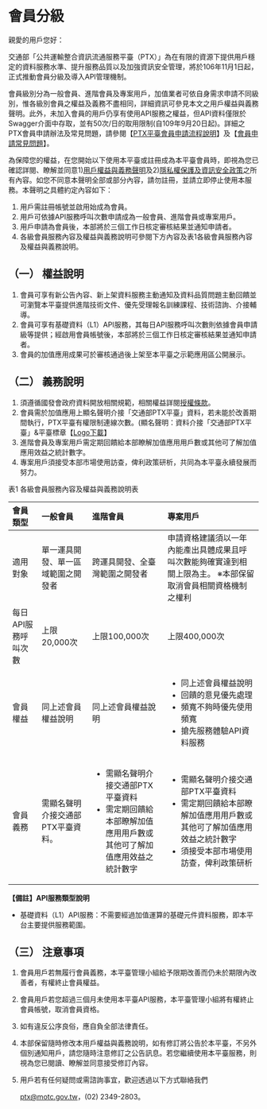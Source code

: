 # 會員分級

親愛的用戶您好：

交通部「公共運輸整合資訊流通服務平臺（PTX）」為在有限的資源下提供用戶穩定的資料服務水準、提升服務品質以及加強資訊安全管理，將於106年11月1日起，正式推動會員分級及導入API管理機制。

 會員級別分為一般會員、進階會員及專案用戶，加值業者可依自身需求申請不同級別，惟各級別會員之權益及義務不盡相同，詳細資訊可參見本文之用戶權益與義務聲明。此外，未加入會員的用戶仍享有使用API服務之權益，但API資料僅限於Swagger介面中存取，並有50次/日的取用限制\(自109年9月20日起\)。詳細之PTX會員申請辦法及常見問題，請參閱【[PTX平臺會員申請流程說明](https://docs.google.com/viewer?url=https://github.com/ptxmotc/PTXWebTest/blob/master/member/PTX%E5%B9%B3%E8%87%BA%E5%B0%8E%E5%85%A5API%E6%A9%9F%E5%88%B6%E5%8F%8A%E6%9C%83%E5%93%A1%E7%94%B3%E8%AB%8B%E6%B5%81%E7%A8%8B%E8%AA%AA%E6%98%8E_V3.pdf?raw=true)】及【[會員申請常見問題](https://ptx.transportdata.tw/PTX/Common/MemberFAQ)】。

為保障您的權益，在您開始以下使用本平臺或註冊成為本平臺會員時，即視為您已確認詳閱、瞭解並同意1\)[用戶權益與義務聲明](https://ptx.transportdata.tw/PTX/Static/memberPolicy.html)及2\)[隱私權保護及資訊安全政策](https://ptx.transportdata.tw/PTX/APIS/Privacy)之所有內容。如您不同意本聲明全部或部分內容，請勿註冊，並請立即停止使用本服務。本聲明之具體約定內容如下：

1. 用戶需註冊帳號並啟用始成為會員。
2. 用戶可依據API服務呼叫次數申請成為一般會員、進階會員或專案用戶。
3. 用戶申請為會員後，本部將於三個工作日核定審核結果並通知申請者。
4. 各級會員服務內容及權益與義務說明可參閱下方內容及表1各級會員服務內容及權益與義務說明。

## （一）    權益說明

1. 會員可享有新公告內容、新上架資料服務主動通知及資料品質問題主動回饋並可瀏覽本平臺提供進階技術文件、優先受理報名訓練課程、技術諮詢、介接輔導。
2. 會員可享有基礎資料（L1）API服務，其每日API服務呼叫次數則依據會員申請級等提供；經啟用會員帳號後，本部將於三個工作日核定審核結果並通知申請者。
3. 會員的加值應用成果可於審核通過後上架至本平臺之示範應用區公開展示。

## （二）    義務說明

1. 須遵循國發會政府資料開放相關規範，相關權益詳閱[授權條款](https://ptx.transportdata.tw/PTX/APIS/Terms)。
2. 會員需於加值應用上顯名聲明介接「交通部PTX平臺」資料，若未能於改善期間執行，PTX平臺有權限制連線次數。\(顯名聲明：資料介接「交通部PTX平臺」&平臺標章【[Logo下載](https://github.com/ptxmotc/PTX_Web/blob/master/交通部PTX平臺LOGO.zip?raw=true)】
3. 進階會員及專案用戶需定期回饋給本部瞭解加值應用用戶數或其他可了解加值應用效益之統計數字。
4. 專案用戶須接受本部市場使用訪查，俾利政策研析，共同為本平臺永續發展而努力。

表1 各級會員服務內容及權益與義務說明表

| 會員類型 | 一般會員 | 進階會員 | 專案用戶 |
| :--- | :--- | :--- | :--- |
| 適用對象 | 單一運具開發、單一區域範圍之開發者 | 跨運具開發、全臺灣範圍之開發者 | 申請資格建議須以一年內能產出具體成果且呼叫次數能夠確實達到相關上限為主。 ※本部保留取消會員相關資格機制之權利  |
| 每日API服務呼叫次數 | 上限20,000次 | 上限100,000次 | 上限400,000次 |
| 會員權益 | 同上述會員權益說明 | 同上述會員權益說明 |  <ul><li>同上述會員權益說明</li><li>回饋的意見優先處理</li><li>頻寬不夠時優先使用頻寬</li><li>搶先服務體驗API資料服務</li></ul> |
| 會員義務 | 需顯名聲明介接交通部PTX平臺資料。 | <ul><li>需顯名聲明介接交通部PTX平臺資料</li><li>需定期回饋給本部瞭解加值應用用戶數或其他可了解加值應用效益之統計數字</li></ul> | <ul><li>需顯名聲明介接交通部PTX平臺資料</li><li>需定期回饋給本部瞭解加值應用用戶數或其他可了解加值應用效益之統計數字</li><li>須接受本部市場使用訪查，俾利政策研析</li></ul> |


**【備註】API服務類型說明**

* 基礎資料（L1）API服務：不需要經過加值運算的基礎元件資料服務，即本平台主要提供服務範圍。 

## （三）    注意事項

1. 會員用戶若無履行會員義務，本平臺管理小組給予限期改善而仍未於期限內改善者，有權終止會員權益。
2. 會員用戶若您超過三個月未使用本平臺API服務，本平臺管理小組將有權終止會員帳號，取消會員資格。
3. 如有違反公序良俗，應自負全部法律責任。
4. 本部保留隨時修改本用戶權益與義務說明，如有修訂將公告於本平臺，不另外個別通知用戶，請您隨時注意修訂之公告訊息。若您繼續使用本平臺服務，則視為您已閱讀、瞭解並同意接受修訂內容。
5. 用戶若有任何疑問或需諮詢事宜，歡迎透過以下方式聯絡我們

   ptx@motc.gov.tw，\(02\) 2349-2803。

